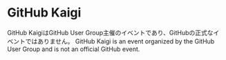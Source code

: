 GitHub Kaigi
==========

GitHub KaigiはGitHub User Group主催のイベントであり、GitHubの正式なイベントではありません。
GitHub Kaigi is an event organized by the GitHub User Group and is not an official GitHub event.